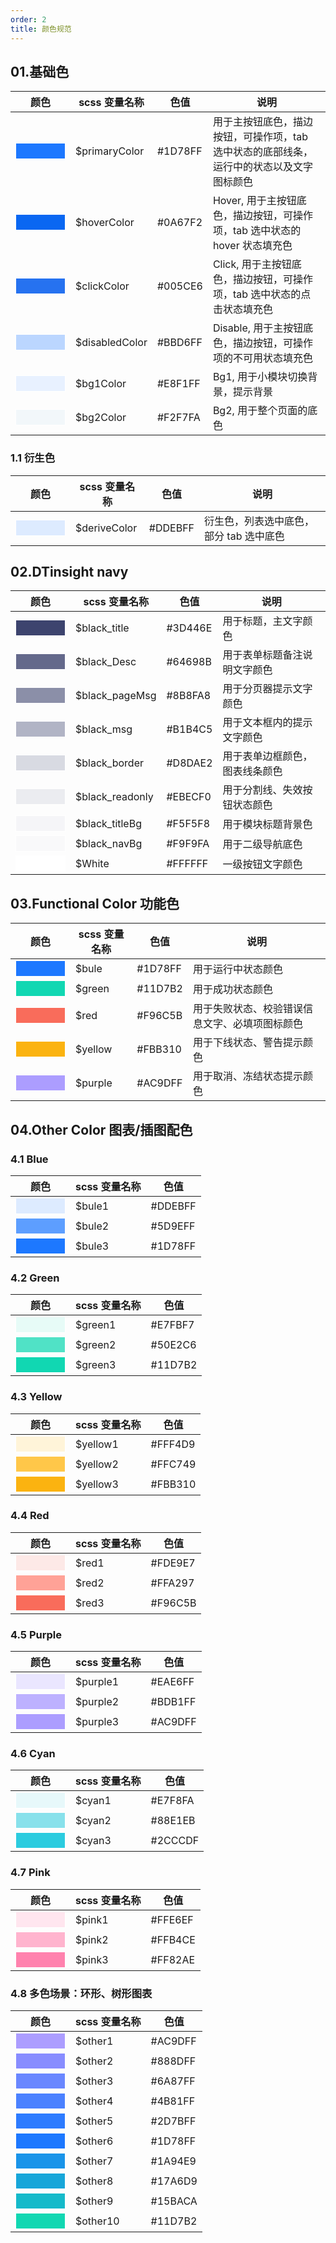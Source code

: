 ```yaml
---
order: 2
title: 颜色规范
---
```


## 01.基础色

| 颜色 | scss 变量名称  |色值  |说明  |
|---------|---------|---------|---------|
| <input style="background: #1D78FF;width: 80px; height: 26px;border: 1px solid #fff;" />    |   $primaryColor      |  #1D78FF      |  用于主按钮底色，描边按钮，可操作项，tab 选中状态的底部线条，运行中的状态以及文字图标颜色    |
| <input style="background: #0A67F2;width: 80px; height: 26px;border: 1px solid #fff;" />    |  $hoverColor         |   #0A67F2     |  Hover, 用于主按钮底色，描边按钮，可操作项，tab 选中状态的 hover 状态填充色      |
| <input style="background: #2672F0;width: 80px; height: 26px;border: 1px solid #fff;" />    |   $clickColor        |   #005CE6     | Click, 用于主按钮底色，描边按钮，可操作项，tab 选中状态的点击状态填充色 |
| <input style="background: #BBD6FF;width: 80px; height: 26px;border: 1px solid #fff;" />    |   $disabledColor     |   #BBD6FF     | Disable, 用于主按钮底色，描边按钮，可操作项的不可用状态填充色 |
| <input style="background: #E8F1FF;width: 80px; height: 26px;border: 1px solid #fff;" />    |   $bg1Color          |   #E8F1FF     | Bg1, 用于小模块切换背景，提示背景 |
| <input style="background: #F2F7FA;width: 80px; height: 26px;border: 1px solid #fff;" />    |   $bg2Color          |   #F2F7FA     | Bg2, 用于整个页面的底色 |

### 1.1 衍生色

| 颜色 | scss 变量名称  |色值  |说明  |
|---------|---------|---------|---------|
|  <input style="background: #DDEBFF;width: 80px; height: 26px;border: 1px solid #fff;" />   |    $deriveColor      |     #DDEBFF   | 衍生色，列表选中底色，部分 tab 选中底色 |

## 02.DTinsight navy

| 颜色 |scss 变量名称  |色值  |说明  |
|---------|---------|---------|---------|
| <input style="background: #3D446E;width: 80px; height: 26px;border: 1px solid #fff;" />    |   $black_title             |  #3D446E      |  用于标题，主文字颜色       |
| <input style="background: #64698B;width: 80px; height: 26px;border: 1px solid #fff;" />    |   $black_Desc             |  #64698B      |  用于表单标题备注说明文字颜色     |
| <input style="background: #8B8FA8;width: 80px; height: 26px;border: 1px solid #fff;" />    |   $black_pageMsg             |  #8B8FA8      |  用于分页器提示文字颜色     |
| <input style="background: #B1B4C5;width: 80px; height: 26px;border: 1px solid #fff;" />    |   $black_msg             |  #B1B4C5      |  用于文本框内的提示文字颜色 |
| <input style="background: #D8DAE2;width: 80px; height: 26px;border: 1px solid #fff;" />    |   $black_border             |  #D8DAE2      |  用于表单边框颜色，图表线条颜色 |
| <input style="background: #EBECF0;width: 80px; height: 26px;border: 1px solid #fff;" />    |   $black_readonly             |  #EBECF0      |  用于分割线、失效按钮状态颜色 |
| <input style="background: #F5F5F8;width: 80px; height: 26px;border: 1px solid #fff;" />    |   $black_titleBg             |  #F5F5F8      |  用于模块标题背景色 |
| <input style="background: #F9F9FA;width: 80px; height: 26px;border: 1px solid #fff;" />    |   $black_navBg             |  #F9F9FA      |  用于二级导航底色 |
| <input style="background: #FFFFFF;width: 80px; height: 26px;border: 1px solid #fff;" />    |   $White             |  #FFFFFF      |  一级按钮文字颜色 |

## 03.Functional Color 功能色

| 颜色 |scss 变量名称  |色值  |说明  |
|---------|---------|---------|---------|
| <input style="background: #1D78FF;width: 80px; height: 26px;border: 1px solid #fff;" />    |   $bule              |  #1D78FF      |  用于运行中状态颜色       |
| <input style="background: #11D7B2;width: 80px; height: 26px;border: 1px solid #fff;" />    |   $green             |  #11D7B2      |  用于成功状态颜色     |
| <input style="background: #F96C5B;width: 80px; height: 26px;border: 1px solid #fff;" />    |   $red               |  #F96C5B      |  用于失败状态、校验错误信息文字、必填项图标颜色     |
| <input style="background: #FBB310;width: 80px; height: 26px;border: 1px solid #fff;" />    |   $yellow            |  #FBB310      |  用于下线状态、警告提示颜色 |
| <input style="background: #AC9DFF;width: 80px; height: 26px;border: 1px solid #fff;" />    |   $purple            |  #AC9DFF      |  用于取消、冻结状态提示颜色 |


## 04.Other Color 图表/插图配色

### 4.1 Blue

| 颜色 |scss 变量名称  |色值  |
|---------|---------|---------|
| <input style="background: #DDEBFF;width: 80px; height: 26px;border: 1px solid #fff;" />    |   $bule1             |  #DDEBFF      |
| <input style="background: #5D9EFF;width: 80px; height: 26px;border: 1px solid #fff;" />    |   $bule2             |  #5D9EFF      |
| <input style="background: #1D78FF;width: 80px; height: 26px;border: 1px solid #fff;" />    |   $bule3             |  #1D78FF      |

### 4.2 Green

| 颜色 |scss 变量名称  |色值  |
|---------|---------|---------|
| <input style="background: #E7FBF7;width: 80px; height: 26px;border: 1px solid #fff;" />    |   $green1            |  #E7FBF7      |
| <input style="background: #50E2C6;width: 80px; height: 26px;border: 1px solid #fff;" />    |   $green2            |  #50E2C6      |
| <input style="background: #11D7B2;width: 80px; height: 26px;border: 1px solid #fff;" />    |   $green3            |  #11D7B2      |

### 4.3 Yellow

| 颜色 |scss 变量名称  |色值  |
|---------|---------|---------|
| <input style="background: #FFF4D9;width: 80px; height: 26px;border: 1px solid #fff;" />    |   $yellow1           |  #FFF4D9      |
| <input style="background: #FFC749;width: 80px; height: 26px;border: 1px solid #fff;" />    |   $yellow2           |  #FFC749      |
| <input style="background: #FBB310;width: 80px; height: 26px;border: 1px solid #fff;" />    |   $yellow3           |  #FBB310      |
            
### 4.4 Red

| 颜色 |scss 变量名称  |色值  |
|---------|---------|---------|
| <input style="background: #FDE9E7;width: 80px; height: 26px;border: 1px solid #fff;" />    |   $red1              |  #FDE9E7      |
| <input style="background: #FFA297;width: 80px; height: 26px;border: 1px solid #fff;" />    |   $red2              |  #FFA297      |
| <input style="background: #F96C5B;width: 80px; height: 26px;border: 1px solid #fff;" />    |   $red3              |  #F96C5B      |
            
### 4.5 Purple

| 颜色 |scss 变量名称  |色值  |
|---------|---------|---------|
| <input style="background: #EAE6FF;width: 80px; height: 26px;border: 1px solid #fff;" />    |   $purple1           |  #EAE6FF      |
| <input style="background: #BDB1FF;width: 80px; height: 26px;border: 1px solid #fff;" />    |   $purple2           |  #BDB1FF      |
| <input style="background: #AC9DFF;width: 80px; height: 26px;border: 1px solid #fff;" />    |   $purple3           |  #AC9DFF      |
            
### 4.6 Cyan

| 颜色 |scss 变量名称  |色值  |
|---------|---------|---------|
| <input style="background: #E7F8FA;width: 80px; height: 26px;border: 1px solid #fff;" />    |   $cyan1             |  #E7F8FA      |
| <input style="background: #88E1EB;width: 80px; height: 26px;border: 1px solid #fff;" />    |   $cyan2             |  #88E1EB      |
| <input style="background: #2CCCDF;width: 80px; height: 26px;border: 1px solid #fff;" />    |   $cyan3             |  #2CCCDF      |

### 4.7 Pink

| 颜色 |scss 变量名称  |色值  |
|---------|---------|---------|
| <input style="background: #FFE6EF;width: 80px; height: 26px;border: 1px solid #fff;" />    |   $pink1             |  #FFE6EF      |
| <input style="background: #FFB4CE;width: 80px; height: 26px;border: 1px solid #fff;" />    |   $pink2             |  #FFB4CE      |
| <input style="background: #FF82AE;width: 80px; height: 26px;border: 1px solid #fff;" />    |   $pink3             |  #FF82AE      |

### 4.8 多色场景：环形、树形图表

| 颜色 |scss 变量名称  |色值  |
|---------|---------|---------|
| <input style="background: #AC9DFF;width: 80px; height: 26px;border: 1px solid #fff;" />    |   $other1            |  #AC9DFF      |
| <input style="background: #888DFF;width: 80px; height: 26px;border: 1px solid #fff;" />    |   $other2            |  #888DFF      |
| <input style="background: #6A87FF;width: 80px; height: 26px;border: 1px solid #fff;" />    |   $other3            |  #6A87FF      |
| <input style="background: #4B81FF;width: 80px; height: 26px;border: 1px solid #fff;" />    |   $other4            |  #4B81FF      |
| <input style="background: #2D7BFF;width: 80px; height: 26px;border: 1px solid #fff;" />    |   $other5            |  #2D7BFF      |
| <input style="background: #1D78FF;width: 80px; height: 26px;border: 1px solid #fff;" />    |   $other6            |  #1D78FF      |
| <input style="background: #1A94E9;width: 80px; height: 26px;border: 1px solid #fff;" />    |   $other7            |  #1A94E9      |
| <input style="background: #17A6D9;width: 80px; height: 26px;border: 1px solid #fff;" />    |   $other8            |  #17A6D9      |
| <input style="background: #15BACA;width: 80px; height: 26px;border: 1px solid #fff;" />    |   $other9            |  #15BACA      |
| <input style="background: #11D7B2;width: 80px; height: 26px;border: 1px solid #fff;" />    |   $other10           |  #11D7B2      |
